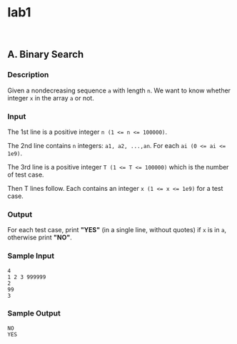 # lab1


<br>

## A. Binary Search

### Description

Given a nondecreasing sequence `a` with length `n`. We want to know whether integer `x` in the array `a` or not.  

### Input

The 1st line is a positive integer `n (1 <= n <= 100000)`.

The 2nd line contains `n` integers: `a1, a2, ...,an`. For each `ai (0 <= ai <= 1e9)`.

The 3rd line is a positive integer `T (1 <= T <= 100000)` which is the number of test case.

Then T lines follow. Each contains an integer `x (1 <= x <= 1e9)` for a test case.

### Output

For each test case, print **"YES"** (in a single line, without quotes) if `x` is in `a`, otherwise print **"NO"**.


### Sample Input
```
4
1 2 3 999999
2
99 
3
```

### Sample Output
```
NO
YES
```

<br>


